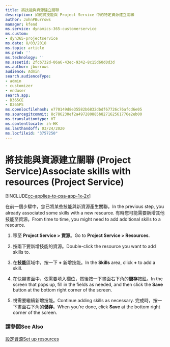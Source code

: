 ```yaml
---
title: 將技能與資源建立關聯
description: 如何將技能與 Project Service 中的特定資源建立關聯
author: JohnPBurrows
manager: kfend
ms.service: dynamics-365-customerservice
ms.custom:
- dyn365-projectservice
ms.date: 8/03/2018
ms.topic: article
ms.prod: ''
ms.technology: ''
ms.assetid: 2fcb732d-06a6-43ec-9342-8c15d60d0d3d
ms.author: jburrows
audience: Admin
search.audienceType:
- admin
- customizer
- enduser
search.app:
- D365CE
- D365PS
ms.openlocfilehash: e770149d8e35582b6832dbdf67726c76afcd6e05
ms.sourcegitcommit: 8c786230ef2a497280885b827162561776e2eb00
ms.translationtype: HT
ms.contentlocale: zh-HK
ms.lasthandoff: 03/24/2020
ms.locfileid: "3757250"
---
```

# <a name="associate-skills-with-resources-project-service"></a><span data-ttu-id="3bdc4-103">將技能與資源建立關聯 (Project Service)</span><span class="sxs-lookup"><span data-stu-id="3bdc4-103">Associate skills with resources (Project Service)</span></span>

[!INCLUDE[cc-applies-to-psa-app-1x-2x](../includes/cc-applies-to-psa-app-1x-2x.md)]

<span data-ttu-id="3bdc4-104">在前一個步驟中，您已將某些技能與新資源產生關聯。</span><span class="sxs-lookup"><span data-stu-id="3bdc4-104">In the previous step, you already associated some skills with  a new resource.</span></span> <span data-ttu-id="3bdc4-105">有時您可能需要新增其他技能至資源。</span><span class="sxs-lookup"><span data-stu-id="3bdc4-105">From time to time, you might need to add additional skills to a resource.</span></span>  
  
1.  <span data-ttu-id="3bdc4-106">移至 **Project Service > 資源**。</span><span class="sxs-lookup"><span data-stu-id="3bdc4-106">Go to **Project Service > Resources**.</span></span>  
  
2.  <span data-ttu-id="3bdc4-107">按兩下要新增技能的資源。</span><span class="sxs-lookup"><span data-stu-id="3bdc4-107">Double-click the resource you want to add skills to.</span></span>  
  
3.  <span data-ttu-id="3bdc4-108">在**技能**區域中，按一下 **+** 新增技能。</span><span class="sxs-lookup"><span data-stu-id="3bdc4-108">In the **Skills** area, click **+** to add a skill.</span></span>  
  
4.  <span data-ttu-id="3bdc4-109">在快顯畫面中，依需要填入欄位，然後按一下畫面右下角的**儲存**按鈕。</span><span class="sxs-lookup"><span data-stu-id="3bdc4-109">In the screen that pops up, fill in the fields as needed, and then click the **Save** button at the bottom right corner of the screen.</span></span>  
  
5.  <span data-ttu-id="3bdc4-110">視需要繼續新增技能。</span><span class="sxs-lookup"><span data-stu-id="3bdc4-110">Continue adding skills as necessary.</span></span> <span data-ttu-id="3bdc4-111">完成時，按一下畫面右下角的**儲存**。</span><span class="sxs-lookup"><span data-stu-id="3bdc4-111">When you’re done, click **Save** at the bottom right corner of the screen.</span></span>  
  
### <a name="see-also"></a><span data-ttu-id="3bdc4-112">請參閱</span><span class="sxs-lookup"><span data-stu-id="3bdc4-112">See Also</span></span>  
 [<span data-ttu-id="3bdc4-113">設定資源</span><span class="sxs-lookup"><span data-stu-id="3bdc4-113">Set up resources</span></span>](../project-service/set-up-resources.md)
